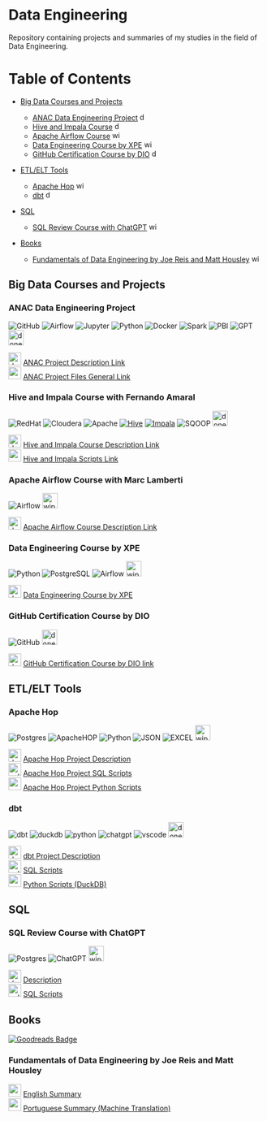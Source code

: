 # Data Engineering
Repository containing projects and summaries of my studies in the field of Data Engineering.

# Table of Contents

- [Big Data Courses and Projects](#big-data-courses-and-projects)
  - [ANAC Data Engineering Project](#anac-data-engineering-project) <img src="https://cdn-icons-png.flaticon.com/512/7072/7072946.png" alt="done" width="15" height="15"><br>
  - [Hive and Impala Course](#hive-and-impala-course-with-fernando-amaral) <img src="https://cdn-icons-png.flaticon.com/512/7072/7072946.png" alt="done" width="15" height="15"><br>
  - [Apache Airflow Course](#apache-airflow-course-with-marc-lamberti) <img src="https://cdn-icons-png.flaticon.com/512/5307/5307571.png" alt="wip" width="15" height="15"><br>
  - [Data Engineering Course by XPE](#data-engineering-course-by-xpe) <img src="https://cdn-icons-png.flaticon.com/512/5307/5307571.png" alt="wip" width="15" height="15"><br>
  - [GitHub Certification Course by DIO](#github-certification-course-by-dio) <img src="https://cdn-icons-png.flaticon.com/512/7072/7072946.png" alt="done" width="15" height="15"><br>
  
- [ETL/ELT Tools](#etlelt-tools)
  - [Apache Hop](#apache-hop) <img src="https://cdn-icons-png.flaticon.com/512/5307/5307571.png" alt="wip" width="15" height="15"><br>
  - [dbt](#dbt) <img src="https://cdn-icons-png.flaticon.com/512/7072/7072946.png" alt="done" width="15" height="15"><br>
- [SQL](#sql)
  - [SQL Review Course with ChatGPT](#sql-review-course-with-chatgpt) <img src="https://cdn-icons-png.flaticon.com/512/5307/5307571.png" alt="wip" width="15" height="15"><br>
- [Books](#books)
  - [Fundamentals of Data Engineering by Joe Reis and Matt Housley](#fundamentals-of-data-engineering-by-joe-reis-and-matt-housley) <img src="https://cdn-icons-png.flaticon.com/512/5307/5307571.png" alt="wip" width="15" height="15"><br>

## Big Data Courses and Projects

### ANAC Data Engineering Project
![GitHub](https://img.shields.io/badge/GitHub-100000?style=for-the-badge&logo=github&logoColor=white)
![Airflow](https://img.shields.io/badge/Airflow-017CEE?style=for-the-badge&logo=Apache%20Airflow&logoColor=white)
![Jupyter](https://img.shields.io/badge/Jupyter-F37626.svg?&style=for-the-badge&logo=Jupyter&logoColor=white)
![Python](https://img.shields.io/badge/Python-FFD43B?style=for-the-badge&logo=python&logoColor=blue)
![Docker](https://img.shields.io/badge/Docker-2CA5E0?style=for-the-badge&logo=docker&logoColor=white)
![Spark](https://img.shields.io/badge/Apache_Spark-FFFFFF?style=for-the-badge&logo=apachespark&logoColor=#E35A16)
![PBI](https://img.shields.io/badge/PowerBI-F2C811?style=for-the-badge&logo=Power%20BI&logoColor=white)
![GPT](https://img.shields.io/badge/ChatGPT%204o-000000?style=for-the-badge&logo=openai&logoColor=white&label=)
<img src="https://cdn-icons-png.flaticon.com/512/7072/7072946.png" alt="done" width="30" height="30"><br>

<img src="https://cdn-icons-png.flaticon.com/512/4136/4136043.png" alt="document" width="25" height="25"> [ANAC Project Description Link](ANAC-data-engineering-project/ANAC-data-engineering-project.md)<br>
<img src="https://cdn-icons-png.flaticon.com/512/3277/3277524.png" alt="scripts" width="25" height="25"> [ANAC Project Files General Link](ANAC-data-engineering-project)

### Hive and Impala Course with Fernando Amaral
![RedHat](https://img.shields.io/badge/Red%20Hat-EE0000?style=for-the-badge&logo=redhat&logoColor=white)
![Cloudera](https://img.shields.io/badge/Cloudera-0000FF?style=for-the-badge&logo=cloudera&logoColor=white)
![Apache](https://img.shields.io/badge/Apache-D22128?style=for-the-badge&logo=Apache&logoColor=white)
[![Hive](https://img.shields.io/badge/-Hive-orange?logo=apache%20hive&style=for-the-badge&logoColor=white)](https://hive.apache.org/)
[![Impala](https://img.shields.io/badge/-Impala-black?logo=apache&style=for-the-badge)](https://impala.apache.org/)
![SQOOP](https://img.shields.io/badge/Apache_SQOOP-00C300?logo=apache&logoColor=white&style=for-the-badge)
<img src="https://cdn-icons-png.flaticon.com/512/7072/7072946.png" alt="done" width="30" height="30"><br>

<img src="https://cdn-icons-png.flaticon.com/512/4136/4136043.png" alt="document" width="25" height="25"> [Hive and Impala Course Description Link](Hive_Impala/Hive%20and%20Impala.md)<br>
<img src="https://cdn-icons-png.flaticon.com/512/3277/3277524.png" alt="scripts" width="25" height="25"> [Hive and Impala Scripts Link](Hive_Impala/Scripts)

### Apache Airflow Course with Marc Lamberti
![Airflow](https://img.shields.io/badge/Airflow-017CEE?style=for-the-badge&logo=Apache%20Airflow&logoColor=white)
<img src="https://cdn-icons-png.flaticon.com/512/5307/5307571.png" alt="wip" width="30" height="30"><br>

<img src="https://cdn-icons-png.flaticon.com/512/4136/4136043.png" alt="document" width="25" height="25"> [Apache Airflow Course Description Link](Apache_Airflow_Marc_Lamberti/The%20Complete%20Hands-On%20Introduction%20to%20Apache%20Airflow.md)<br>

### Data Engineering Course by XPE
![Python](https://img.shields.io/badge/python-3670A0?style=for-the-badge&logo=python&logoColor=ffdd54)
![PostgreSQL](https://img.shields.io/badge/PostgreSQL-316192?style=for-the-badge&logo=postgresql&logoColor=white)
![Airflow](https://img.shields.io/badge/Airflow-017CEE?style=for-the-badge&logo=Apache%20Airflow&logoColor=white)
<img src="https://cdn-icons-png.flaticon.com/512/5307/5307571.png" alt="wip" width="30" height="30"><br>

<img src="https://cdn-icons-png.flaticon.com/512/4136/4136043.png" alt="document" width="25" height="25"> [Data Engineering Course by XPE](Data_Engineering_Course_XPE/Data%20Engineering%20Course%20XPE.md)

### GitHub Certification Course by DIO
![GitHub](https://img.shields.io/badge/GitHub-100000?style=for-the-badge&logo=github&logoColor=white)
<img src="https://cdn-icons-png.flaticon.com/512/7072/7072946.png" alt="done" width="30" height="30"><br>

<img src="https://cdn-icons-png.flaticon.com/512/4136/4136043.png" alt="document" width="25" height="25"> [GitHub Certification Course by DIO link](DIO-GitHub-Certification-Formation/DIO-GitHub-Certification-Formation.md)<br>

## ETL/ELT Tools

### Apache Hop
![Postgres](https://img.shields.io/badge/postgres-%23316192.svg?style=for-the-badge&logo=postgresql&logoColor=white)
![ApacheHOP](https://img.shields.io/badge/HOP-ffffff?style=for-the-badge&logo=apache&logoColor=blue)
![Python](https://img.shields.io/badge/python-3670A0?style=for-the-badge&logo=python&logoColor=ffdd54)
![JSON](https://img.shields.io/badge/json-5E5C5C?style=for-the-badge&logo=json&logoColor=white)
![EXCEL](https://img.shields.io/badge/Microsoft_Excel-217346?style=for-the-badge&logo=microsoft-excel&logoColor=white)
<img src="https://cdn-icons-png.flaticon.com/512/5307/5307571.png" alt="wip" width="30" height="30"><br>

<img src="https://cdn-icons-png.flaticon.com/512/4136/4136043.png" alt="document" width="25" height="25"> [Apache Hop Project Description](ApacheHopProject/Apache%20Hop%20Project%20Description.md)<br>
<img src="https://cdn-icons-png.flaticon.com/512/4248/4248443.png" alt="sql scripts" width="25" height="25"> [Apache Hop Project SQL Scripts](ApacheHopProject/scripts_sql)<br>
<img src="https://cdn.icon-icons.com/icons2/2699/PNG/512/python_vertical_logo_icon_168039.png" alt="py scripts" width="25" height="25"> [Apache Hop Project Python Scripts](ApacheHopProject/scripts_py)<br>

### dbt
![dbt](https://img.shields.io/badge/dbt-FF694B?style=for-the-badge&logo=dbt&logoColor=white)
![duckdb](https://img.shields.io/badge/Duckdb-000000?style=for-the-badge&logo=Duckdb&logoColor=yellow)
![python](https://img.shields.io/badge/Python-FFD43B?style=for-the-badge&logo=python&logoColor=blue)
![chatgpt](https://img.shields.io/badge/ChatGPT-74aa9c?style=for-the-badge&logo=openai&logoColor=white)
![vscode](https://img.shields.io/badge/Visual_Studio_Code-0078D4?style=for-the-badge&logo=visual%20studio%20code&logoColor=white)
<img src="https://cdn-icons-png.flaticon.com/512/7072/7072946.png" alt="done" width="30" height="30"><br>

<img src="https://cdn-icons-png.flaticon.com/512/4136/4136043.png" alt="document" width="25" height="25"> [dbt Project Description](dbt-pokemon-project/pokemon-dbt-testing-project.md)<br>
<img src="https://cdn-icons-png.flaticon.com/512/4248/4248443.png" alt="sql scripts" width="25" height="25"> [SQL Scripts](dbt-pokemon-project/dbt_pkmn/models)<br>
<img src="https://cdn.icon-icons.com/icons2/2699/PNG/512/python_vertical_logo_icon_168039.png" alt="py scripts" width="25" height="25"> [Python Scripts (DuckDB)](dbt-pokemon-project/dbt_pkmn/duckdb_config)<br>

## SQL

### SQL Review Course with ChatGPT
![Postgres](https://img.shields.io/badge/postgres-%23316192.svg?style=for-the-badge&logo=postgresql&logoColor=white)
![ChatGPT](https://img.shields.io/badge/chatgpt-343434?style=for-the-badge&logo=openai&logoColor=white) 
<img src="https://cdn-icons-png.flaticon.com/512/5307/5307571.png" alt="wip" width="30" height="30"><br>

<img src="https://cdn-icons-png.flaticon.com/512/4136/4136043.png" alt="document" width="25" height="25"> [Description](SQLReviewCoursewithChatGPT/SQL%20Review%20Course%20with%20ChatGPT.md)<br>
<img src="https://cdn-icons-png.flaticon.com/512/4248/4248443.png" alt="sql scripts" width="25" height="25"> [SQL Scripts](SQLReviewCoursewithChatGPT/SQL%20Scripts)<br>

## Books
<a href="https://www.goodreads.com/user/show/50697219-jo-o-paulo-m-ller-mamede">
    <img src="https://img.shields.io/badge/Goodreads-372213?style=for-the-badge&logo=goodreads&logoColor=white" alt="Goodreads Badge"/>
  </a>

### Fundamentals of Data Engineering by Joe Reis and Matt Housley

<img src="https://cdn-icons-png.flaticon.com/512/197/197374.png" alt="english summary" width="25" height="25"> [English Summary](Books/FundamentalsOfDataEngineering/Fundamentals%20of%20Data%20Engineering%20-%20%20Joe%20Reis%20&%20Matt%20Housley%20(ENG).md)<br>
<img src="https://cdn-icons-png.flaticon.com/512/3909/3909370.png" alt="portuguese summary" width="25" height="25"> [Portuguese Summary (Machine Translation)](Books/FundamentalsOfDataEngineering/Fundamentals%20of%20Data%20Engineering%20-%20%20Joe%20Reis%20%26%20Matt%20Housley%20%20(PT-BR).md)<br>









